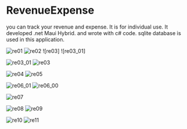 # RevenueExpense

<p> you can track your revenue and expense. It is for individual use. It developed .net Maui Hybrid. and wrote with c# code.  sqlite database is used in this application.</p>

![re01](https://github.com/sibelyildiz2024/RevenueExpense/assets/171625094/323db244-c343-47df-9975-85eca61a5140) 
![re02](https://github.com/sibelyildiz2024/RevenueExpense/assets/171625094/869aeaf5-84c6-43f0-992d-d93adb270b9c) ![re03] ![re03_01]

![re03_01](https://github.com/sibelyildiz2024/RevenueExpense/assets/171625094/b462bb02-bf81-49fc-8df9-04524341043a) ![re03](https://github.com/sibelyildiz2024/RevenueExpense/assets/171625094/a228eb03-74b9-4cc3-8b97-c46fe73a750d)

![re04](https://github.com/sibelyildiz2024/RevenueExpense/assets/171625094/e75a8bac-f5aa-43e7-8f43-cb6b7c76190c) ![re05](https://github.com/sibelyildiz2024/RevenueExpense/assets/171625094/180b56b1-9485-411a-a307-86cc2c6dbf16)

![re06_01](https://github.com/sibelyildiz2024/RevenueExpense/assets/171625094/f17cc723-e93f-4620-8ec3-0e52412654dd) ![re06_00](https://github.com/sibelyildiz2024/RevenueExpense/assets/171625094/d205b9f2-e5c4-493f-acfc-6264781989e9)

![re07](https://github.com/sibelyildiz2024/RevenueExpense/assets/171625094/0ca0ac51-3cd7-4a93-80ad-373d407605bb)

![re08](https://github.com/sibelyildiz2024/RevenueExpense/assets/171625094/884cf25d-9a23-4e75-8971-ff3a1211627c) ![re09](https://github.com/sibelyildiz2024/RevenueExpense/assets/171625094/4349b9b7-c493-4764-8906-c35ae778d0e7)

![re10](https://github.com/sibelyildiz2024/RevenueExpense/assets/171625094/b261cc72-d294-45d7-94de-015fe812f3d6) ![re11](https://github.com/sibelyildiz2024/RevenueExpense/assets/171625094/2bc345c1-008f-4f1d-9d3d-282877321193)



